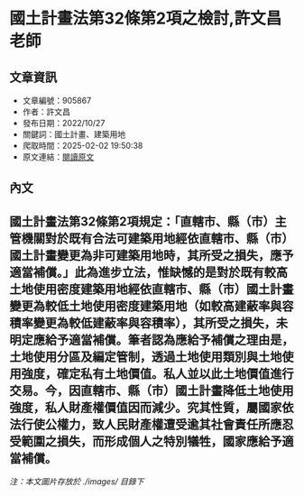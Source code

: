 # 國土計畫法第32條第2項之檢討,許文昌老師

## 文章資訊
- 文章編號：905867
- 作者：許文昌
- 發布日期：2022/10/27
- 關鍵詞：國土計畫、建築用地
- 爬取時間：2025-02-02 19:50:38
- 原文連結：[閱讀原文](https://real-estate.get.com.tw/Columns/detail.aspx?no=905867)

## 內文
國土計畫法第32條第2項規定：「直轄市、縣（市）主管機關對於既有合法可建築用地經依直轄市、縣（市）國土計畫變更為非可建築用地時，其所受之損失，應予適當補償。」此為進步立法，惟缺憾的是對於既有較高土地使用密度建築用地經依直轄市、縣（市）國土計畫變更為較低土地使用密度建築用地（如較高建蔽率與容積率變更為較低建蔽率與容積率），其所受之損失，未明定應給予適當補償。筆者認為應給予補償之理由是，土地使用分區及編定管制，透過土地使用類別與土地使用強度，確定私有土地價值。私人並以此土地價值進行交易。今，因直轄市、縣（市）國土計畫降低土地使用強度，私人財產權價值因而減少。究其性質，屬國家依法行使公權力，致人民財產權遭受逾其社會責任所應忍受範圍之損失，而形成個人之特別犠牲，國家應給予適當補償。
---
*注：本文圖片存放於 ./images/ 目錄下*
